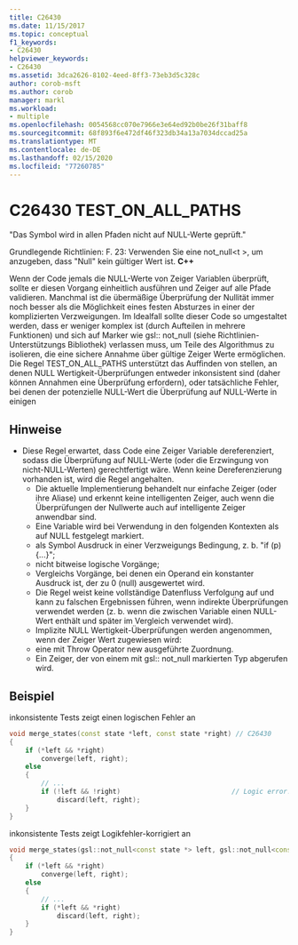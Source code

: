 ```yaml
---
title: C26430
ms.date: 11/15/2017
ms.topic: conceptual
f1_keywords:
- C26430
helpviewer_keywords:
- C26430
ms.assetid: 3dca2626-8102-4eed-8ff3-73eb3d5c328c
author: corob-msft
ms.author: corob
manager: markl
ms.workload:
- multiple
ms.openlocfilehash: 0054568cc070e7966e3e64ed92b0be26f31baff8
ms.sourcegitcommit: 68f893f6e472df46f323db34a13a7034dccad25a
ms.translationtype: MT
ms.contentlocale: de-DE
ms.lasthandoff: 02/15/2020
ms.locfileid: "77260785"
---
```

# <a name="c26430-test_on_all_paths"></a>C26430 TEST_ON_ALL_PATHS

"Das Symbol wird in allen Pfaden nicht auf NULL-Werte geprüft."

Grundlegende Richtlinien: F. 23: Verwenden Sie eine not_null\<t >, um anzugeben, dass "Null" kein gültiger Wert ist. **C++**

Wenn der Code jemals die NULL-Werte von Zeiger Variablen überprüft, sollte er diesen Vorgang einheitlich ausführen und Zeiger auf alle Pfade validieren. Manchmal ist die übermäßige Überprüfung der Nullität immer noch besser als die Möglichkeit eines festen Absturzes in einer der komplizierten Verzweigungen. Im Idealfall sollte dieser Code so umgestaltet werden, dass er weniger komplex ist (durch Aufteilen in mehrere Funktionen) und sich auf Marker wie gsl:: not_null (siehe Richtlinien-Unterstützungs Bibliothek) verlassen muss, um Teile des Algorithmus zu isolieren, die eine sichere Annahme über gültige Zeiger Werte ermöglichen. Die Regel TEST_ON_ALL_PATHS unterstützt das Auffinden von stellen, an denen NULL Wertigkeit-Überprüfungen entweder inkonsistent sind (daher können Annahmen eine Überprüfung erfordern), oder tatsächliche Fehler, bei denen der potenzielle NULL-Wert die Überprüfung auf NULL-Werte in einigen

## <a name="remarks"></a>Hinweise

- Diese Regel erwartet, dass Code eine Zeiger Variable dereferenziert, sodass die Überprüfung auf NULL-Werte (oder die Erzwingung von nicht-NULL-Werten) gerechtfertigt wäre. Wenn keine Dereferenzierung vorhanden ist, wird die Regel angehalten.
  - Die aktuelle Implementierung behandelt nur einfache Zeiger (oder ihre Aliase) und erkennt keine intelligenten Zeiger, auch wenn die Überprüfungen der Nullwerte auch auf intelligente Zeiger anwendbar sind.
  - Eine Variable wird bei Verwendung in den folgenden Kontexten als auf NULL festgelegt markiert.
  - als Symbol Ausdruck in einer Verzweigungs Bedingung, z. b. "if (p) {...}";
  - nicht bitweise logische Vorgänge;
  - Vergleichs Vorgänge, bei denen ein Operand ein konstanter Ausdruck ist, der zu 0 (null) ausgewertet wird.
  - Die Regel weist keine vollständige Datenfluss Verfolgung auf und kann zu falschen Ergebnissen führen, wenn indirekte Überprüfungen verwendet werden (z. b. wenn die zwischen Variable einen NULL-Wert enthält und später im Vergleich verwendet wird).
  - Implizite NULL Wertigkeit-Überprüfungen werden angenommen, wenn der Zeiger Wert zugewiesen wird:
  - eine mit Throw Operator new ausgeführte Zuordnung.
  - Ein Zeiger, der von einem mit gsl:: not_null markierten Typ abgerufen wird.

## <a name="example"></a>Beispiel

inkonsistente Tests zeigt einen logischen Fehler an

```cpp
void merge_states(const state *left, const state *right) // C26430
{
    if (*left && *right)
        converge(left, right);
    else
    {
        // ...
        if (!left && !right)                            // Logic error!
            discard(left, right);
    }
}
```

inkonsistente Tests zeigt Logikfehler-korrigiert an

```cpp
void merge_states(gsl::not_null<const state *> left, gsl::not_null<const state *> right)
{
    if (*left && *right)
        converge(left, right);
    else
    {
        // ...
        if (*left && *right)
            discard(left, right);
    }
}
```
